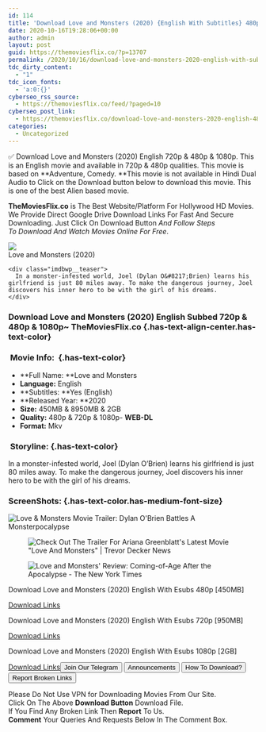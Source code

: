 ```yaml
---
id: 114
title: 'Download Love and Monsters (2020) {English With Subtitles} 480p [450MB] || 720p [950MB] || 1080p [2GB]'
date: 2020-10-16T19:28:06+00:00
author: admin
layout: post
guid: https://themoviesflix.co/?p=13707
permalink: /2020/10/16/download-love-and-monsters-2020-english-with-subtitles-480p-450mb-720p-950mb-1080p-2gb/
tdc_dirty_content:
  - "1"
tdc_icon_fonts:
  - 'a:0:{}'
cyberseo_rss_source:
  - https://themoviesflix.co/feed/?paged=10
cyberseo_post_link:
  - https://themoviesflix.co/download-love-and-monsters-2020-english-480p-720p-1080p/
categories:
  - Uncategorized
---
```

✅ Download Love and Monsters (2020) English&nbsp;720p&nbsp;&&nbsp;480p&nbsp;& 1080p. This is an English movie and available in&nbsp;720p&nbsp;&&nbsp;480p&nbsp;qualities. This movie is based on&nbsp;**Adventure,&nbsp;Comedy.&nbsp;**This movie is not available in Hindi Dual Audio to Click on the Download button below to download this movie. This is one of the best Alien based movie.

**TheMoviesFlix.co**&nbsp;is The Best Website/Platform For Hollywood HD Movies. We Provide Direct Google Drive Download Links For Fast And Secure Downloading. Just Click On Download Button&nbsp;_And Follow Steps To&nbsp;Download And Watch Movies Online For Free_.

<div class="imdbwp imdbwp--movie dark">
  <div class="imdbwp__thumb">
    <a class="imdbwp__link" target="_blank" title="Love and Monsters" href="https://www.imdb.com/title/tt2222042/" rel="nofollow noopener noreferrer"><img class="imdbwp__img" src="https://m.media-amazon.com/images/M/MV5BYWVkMWEyMDUtZTVmOC00MTYxLWE1ZTUtNjk4M2IzMjY2OTIxXkEyXkFqcGdeQXVyMDk5Mzc5MQ@@._V1_SX300.jpg" /></a>
  </div>
  
  <div class="imdbwp__content">
    <div class="imdbwp__header">
      <span class="imdbwp__title">Love and Monsters</span> (2020)
    </div>
    
    <div class="imdbwp__teaser">
      In a monster-infested world, Joel (Dylan O&#8217;Brien) learns his girlfriend is just 80 miles away. To make the dangerous journey, Joel discovers his inner hero to be with the girl of his dreams.
    </div>
  </div>
</div>

### Download Love and Monsters (2020) English Subbed 720p & 480p & 1080p~ TheMoviesFlix.co {.has-text-align-center.has-text-color}

### &nbsp;Movie Info:&nbsp; {.has-text-color}

  * **Full Name:&nbsp;**Love and Monsters
  * **Language:**&nbsp;English
  * **Subtitles:&nbsp;**Yes (English)
  * **Released Year:&nbsp;**2020
  * **Size:**&nbsp;450MB & 8950MB & 2GB
  * **Quality:**&nbsp;480p & 720p & 1080p- **WEB-DL**
  * **Format:**&nbsp;Mkv

### &nbsp;Storyline: {.has-text-color}

In a monster-infested world, Joel (Dylan O’Brien) learns his girlfriend is just 80 miles away. To make the dangerous journey, Joel discovers his inner hero to be with the girl of his dreams.

### ScreenShots: {.has-text-color.has-medium-font-size}<figure class="wp-block-image">

![Love & Monsters Movie Trailer: Dylan O'Brien Battles A Monsterpocalypse](https://static2.srcdn.com/wordpress/wp-content/uploads/2020/09/Dylan-OBrien-in-Love-and-Monsters.jpg) </figure> <figure class="wp-block-image">![Check Out The Trailer For Ariana Greenblatt's Latest Movie "Love And Monsters" | Trevor Decker News](https://trevordecker.com/wp-content/uploads/2020/09/LOVE-AND-MONSTERS-Official-Trailer-Paramount-Movies-YouTube-1-28.jpeg)</figure> <figure class="wp-block-image">![Love and Monsters' Review: Coming-of-Age After the Apocalypse - The New York Times](https://static01.nyt.com/images/2020/10/15/arts/15loveandmonsters-art/15loveandmonsters-art-videoSixteenByNineJumbo1600.jpg)</figure> 

<p class="has-text-align-center has-text-color has-medium-font-size">
  Download Love and Monsters (2020) English With Esubs 480p [450MB]
</p>

<span class="mb-center maxbutton-3-center"><span class="maxbutton-3-container mb-container"><a class="maxbutton-3 maxbutton maxbutton-post-button" target="_blank" rel="nofollow noopener noreferrer" href="https://coinquint.com/a13630/"><span class="mb-text">Download Links</span></a></span></span>

<p class="has-text-align-center has-text-color has-medium-font-size">
  Download Love and Monsters (2020) English With Esubs 720p [950MB]
</p>

<span class="mb-center maxbutton-3-center"><span class="maxbutton-3-container mb-container"><a class="maxbutton-3 maxbutton maxbutton-post-button" target="_blank" rel="nofollow noopener noreferrer" href="https://coinquint.com/a13632/"><span class="mb-text">Download Links</span></a></span></span>

<p class="has-text-align-center has-text-color has-medium-font-size">
  Download Love and Monsters (2020) English With Esubs 1080p [2GB]
</p>

<span class="mb-center maxbutton-3-center"><span class="maxbutton-3-container mb-container"><a class="maxbutton-3 maxbutton maxbutton-post-button" target="_blank" rel="nofollow noopener noreferrer" href="https://coinquint.com/a13634/"><span class="mb-text">Download Links</span></a></span></span><a href="https://t.me/themoviesflixcom" target="_blank" data-wpel-link="external" rel="nofollow external noopener noreferrer"><button class="button button5">Join Our Telegram</button></a> <a href="https://themoviesflix.co/download-love-and-monsters-2020-english-480p-720p-1080p/#" target="_blank" data-wpel-link="external" rel="nofollow external noopener noreferrer"><button class="button button5">Announcements</button></a> <a href="https://themoviesflix.com/how-to-download/" target="_blank" data-wpel-link="external" rel="nofollow external noopener noreferrer"><button class="button button5">How To Download?</button></a> <a href="https://themoviesflix.co/download-love-and-monsters-2020-english-480p-720p-1080p/#" target="_blank" data-wpel-link="external" rel="nofollow external noopener noreferrer"><button class="button button5">Report Broken Links</button></a> 

<div class="alert alert-danger">
  Please Do Not Use VPN for Downloading Movies From Our Site.
</div>

<div class="alert alert-success">
  Click On The Above <strong>Download Button</strong> Download File.
</div>

<div class="alert alert-warning">
  If You Find Any Broken Link Then <strong>Report</strong> To Us.
</div>

<div class="alert alert-info">
  <strong>Comment</strong> Your Queries And Requests Below In The Comment Box.
</div>